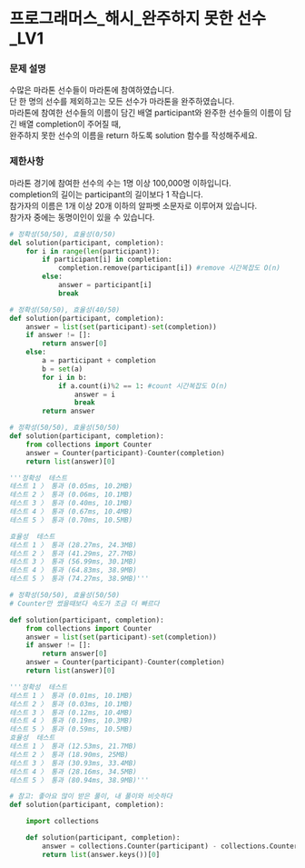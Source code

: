 # 프로그래머스_해시_완주하지 못한 선수_LV1

### 문제 설명

수많은 마라톤 선수들이 마라톤에 참여하였습니다.\
단 한 명의 선수를 제외하고는 모든 선수가 마라톤을 완주하였습니다.\
마라톤에 참여한 선수들의 이름이 담긴 배열 participant와 완주한 선수들의 이름이 담긴 배열 completion이 주어질 때,\
완주하지 못한 선수의 이름을 return 하도록 solution 함수를 작성해주세요.

### 제한사항
마라톤 경기에 참여한 선수의 수는 1명 이상 100,000명 이하입니다.\
completion의 길이는 participant의 길이보다 1 작습니다.\
참가자의 이름은 1개 이상 20개 이하의 알파벳 소문자로 이루어져 있습니다.\
참가자 중에는 동명이인이 있을 수 있습니다.



```python
# 정확성(50/50), 효율성(0/50)
del solution(participant, completion):
    for i in range(len(participant)):
        if participant[i] in completion:
            completion.remove(participant[i]) #remove 시간복잡도 O(n)
        else:
            answer = participant[i]
            break
```


```python
# 정확성(50/50), 효율성(40/50)
def solution(participant, completion):
    answer = list(set(participant)-set(completion))
    if answer != []:
        return answer[0]
    else:
        a = participant + completion
        b = set(a)
        for i in b:
            if a.count(i)%2 == 1: #count 시간복잡도 O(n)
                answer = i
                break
        return answer
```


```python
# 정확성(50/50), 효율성(50/50)
def solution(participant, completion):
    from collections import Counter
    answer = Counter(participant)-Counter(completion)
    return list(answer)[0]

'''정확성  테스트
테스트 1 〉	통과 (0.05ms, 10.2MB)
테스트 2 〉	통과 (0.06ms, 10.1MB)
테스트 3 〉	통과 (0.40ms, 10.1MB)
테스트 4 〉	통과 (0.67ms, 10.4MB)
테스트 5 〉	통과 (0.70ms, 10.5MB)

효율성  테스트
테스트 1 〉	통과 (28.27ms, 24.3MB)
테스트 2 〉	통과 (41.29ms, 27.7MB)
테스트 3 〉	통과 (56.99ms, 30.1MB)
테스트 4 〉	통과 (64.83ms, 38.9MB)
테스트 5 〉	통과 (74.27ms, 38.9MB)'''
```


```python
# 정확성(50/50), 효율성(50/50)
# Counter만 썼을때보다 속도가 조금 더 빠르다

def solution(participant, completion):
    from collections import Counter
    answer = list(set(participant)-set(completion))
    if answer != []:
        return answer[0]
    answer = Counter(participant)-Counter(completion)
    return list(answer)[0]

'''정확성  테스트
테스트 1 〉	통과 (0.01ms, 10.1MB)
테스트 2 〉	통과 (0.03ms, 10.1MB)
테스트 3 〉	통과 (0.12ms, 10.4MB)
테스트 4 〉	통과 (0.19ms, 10.3MB)
테스트 5 〉	통과 (0.59ms, 10.5MB)
효율성  테스트
테스트 1 〉	통과 (12.53ms, 21.7MB)
테스트 2 〉	통과 (18.90ms, 25MB)
테스트 3 〉	통과 (30.93ms, 33.4MB)
테스트 4 〉	통과 (28.16ms, 34.5MB)
테스트 5 〉	통과 (80.94ms, 38.9MB)'''
```


```python
# 참고: 좋아요 많이 받은 풀이, 내 풀이와 비슷하다
def solution(participant, completion):

    import collections

    def solution(participant, completion):
        answer = collections.Counter(participant) - collections.Counter(completion)
        return list(answer.keys())[0]
```
